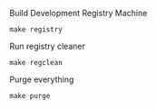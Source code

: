 Build Development Registry Machine
```shell
make registry
```

Run registry cleaner
```shell
make regclean
```

Purge everything
```shell
make purge
```
